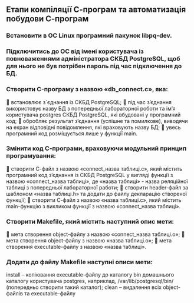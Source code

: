 ## Етапи компіляції С-програм та автоматизація побудови С-програм

### Встановити в ОС Linux програмний пакунок libpq-dev. 
### Підключитись до ОС від імені користувача із повноваженнями адміністратора СКБД PostgreSQL, щоб для нього не був потрібен пароль під час підключення до БД. 
### Створити C-програму з назвою «db_connect.c», яка: 
	встановлює з`єднання із СКБД PostgreSQL; 
	під час з’єднання використовує назву БД з попередньої лабораторної роботи та ім’я користувача postgres СКБД PostgreSQL, які вбудовані у програмний код; 
	обробляє результат з’єднання (успішне та помилкове), виводячи на екран відповідні повідомлення, які враховують назву БД; 
	увесь програмний код розміщується лише у функції main. 

### Змінити код С-програми, враховуючи модульний принцип програмування: 
	створити С-файл з назвою  «connect_назва таблиці.c», який містить програмний код з’єднання із СКБД PostgreSQL у вигляді функції з назвою «connect_назва таблиці», де «назва таблиці» - назва реляційної таблиці з попередньої лабораторної работи; 
	створити header-файл за шаблоном «назва таблиці.h» та додати до файлу декларацію створеної функції; 
	створити С-файл з назвою «назва таблиці.c», який містить main-функцію з викликом функції з назвою «connect_назва таблиці». 

### Створити Makefile, який містить наступний опис мети: 
	мета створення object-файлу з назвою «connect_назва таблиці.o»; 
	мета створення object-файлу з назвою «назва таблиці.o»;  мета створення executable-файлу з назвою «назва таблиці». 

### Додати до файлу Makefile наступні описи мети: 
install – копіювання executable-файлу до каталогу bin домашнього каталогу користувача postgres, наприклад, /var/lib/postgresql/bin/ (попередньо створити такий каталог); clean – видалення всіх object-файлів та executable-файлу
